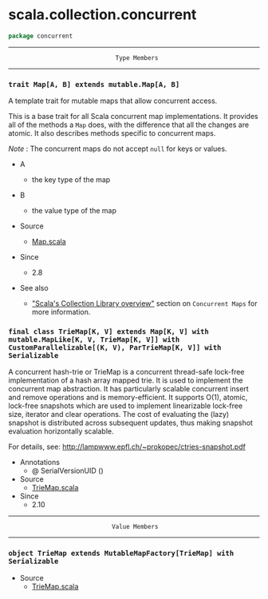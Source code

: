 
#                         scala.collection.concurrent                         #

```scala
package concurrent
```


--------------------------------------------------------------------------------
                                  Type Members
--------------------------------------------------------------------------------


### `trait Map[A, B] extends mutable.Map[A, B]`                              ###

A template trait for mutable maps that allow concurrent access.

This is a base trait for all Scala concurrent map implementations. It provides
all of the methods a `Map` does, with the difference that all the changes are
atomic. It also describes methods specific to concurrent maps.

 *Note* : The concurrent maps do not accept `null` for keys or values.

* A
  * the key type of the map
* B
  * the value type of the map

* Source
  * [Map.scala](https://github.com/scala/scala/tree/6d09a1ba5f/src/library/scala/collection/concurrent/Map.scala#L1)
* Since
  * 2.8
* See also
  * ["Scala's Collection Library overview"](http://docs.scala-lang.org/overviews/collections/concrete-mutable-collection-classes.html#concurrent_maps)
    section on `Concurrent Maps` for more information.


### `final class TrieMap[K, V] extends Map[K, V] with mutable.MapLike[K, V, TrieMap[K, V]] with CustomParallelizable[(K, V), ParTrieMap[K, V]] with Serializable` ###

A concurrent hash-trie or TrieMap is a concurrent thread-safe lock-free
implementation of a hash array mapped trie. It is used to implement the
concurrent map abstraction. It has particularly scalable concurrent insert and
remove operations and is memory-efficient. It supports O(1), atomic, lock-free
snapshots which are used to implement linearizable lock-free size, iterator and
clear operations. The cost of evaluating the (lazy) snapshot is distributed
across subsequent updates, thus making snapshot evaluation horizontally
scalable.

For details, see: http://lampwww.epfl.ch/~prokopec/ctries-snapshot.pdf

* Annotations
  * @ SerialVersionUID ()
* Source
  * [TrieMap.scala](https://github.com/scala/scala/tree/6d09a1ba5f/src/library/scala/collection/concurrent/TrieMap.scala#L1)
* Since
  * 2.10


--------------------------------------------------------------------------------
                                 Value Members
--------------------------------------------------------------------------------


### `object TrieMap extends MutableMapFactory[TrieMap] with Serializable`    ###

* Source
  * [TrieMap.scala](https://github.com/scala/scala/tree/6d09a1ba5f/src/library/scala/collection/concurrent/TrieMap.scala#L1)


